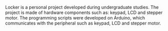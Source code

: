 Locker is a personal project developed during undergraduate studies.  The project is made of hardware components such as: keypad, LCD and stepper motor.  The programming scripts were developed on Arduino, which communicates with the peripheral such as keypad, LCD and stepper motor.    
